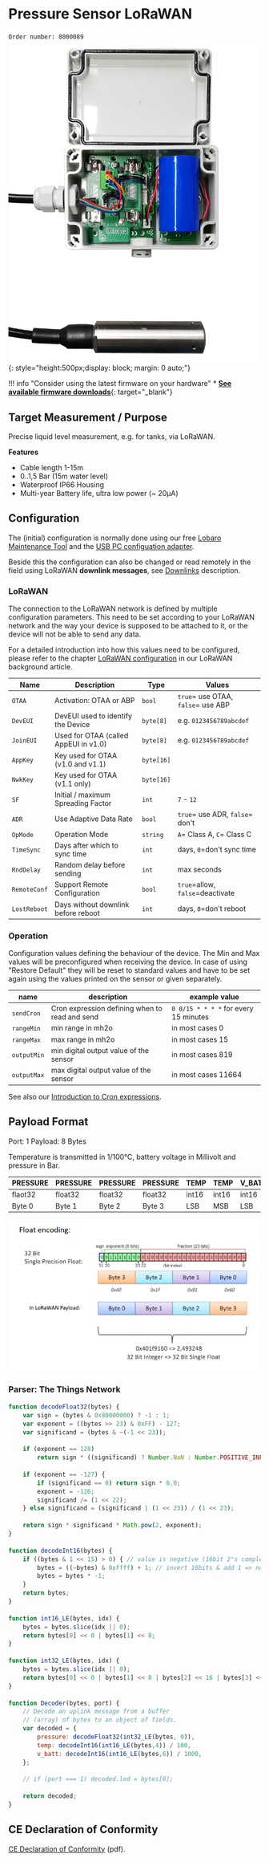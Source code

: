 # Pressure Sensor LoRaWAN
`Order number: 8000089` <br>
![LoRaWAN Pressure Sensor](files/Pegelsonde1.png){: style="height:500px;display: block; margin: 0 auto;"}

!!! info "Consider using the latest firmware on your hardware"
    * [**See available firmware downloads**](firmware.md){: target="_blank"}

## Target Measurement / Purpose
Precise liquid level measurement, e.g. for tanks, via LoRaWAN.

**Features**

* Cable length 1-15m
* 0..1,5 Bar (15m water level)
* Waterproof IP66 Housing
* Multi-year Battery life, ultra low power (~ 20µA)

## Configuration
The (initial) configuration is normally done using our free [Lobaro Maintenance Tool](/tools/lobaro-tool.html) 
and the [USB PC configuation adapter](/tools/usb-config-adapter.html).

Beside this the configuration can also be changed or read remotely in the field 
using LoRaWAN **downlink messages**, see [Downlinks](#downlink) description.

### LoRaWAN
The connection to the LoRaWAN network is defined by multiple configuration parameters.
This need to be set according to your LoRaWAN network and the way your device is 
supposed to be attached to it, or the device will not be able to send any data.

For a detailed introduction into how this values need to be configured, please 
refer to the chapter [LoRaWAN configuration](/background/lorawan.html#lorawan-configuration) 
in our LoRaWAN background article.

| Name       | Description | Type | Values |
|------------|-------------|------|-------|
|`OTAA`      |Activation: OTAA or ABP              |`bool`    | `true`= use OTAA, `false`= use ABP |
|`DevEUI`    |DevEUI used to identify the Device   |`byte[8]` | e.g. `0123456789abcdef` | 
|`JoinEUI`   |Used for OTAA (called AppEUI in v1.0)|`byte[8]` | e.g. `0123456789abcdef` | 
|`AppKey`    |Key used for OTAA (v1.0 and v1.1)    |`byte[16]`| |
|`NwkKey`    |Key used for OTAA (v1.1 only)        |`byte[16]`| |
|`SF`        |Initial / maximum Spreading Factor   |`int`     | `7` - `12` |
|`ADR`       |Use Adaptive Data Rate               |`bool`    | `true`= use ADR, `false`= don't |
|`OpMode`    |Operation Mode                       |`string`  | `A`= Class A, `C`= Class C |
|`TimeSync`  |Days after which to sync time        |`int`     | days, `0`=don't sync time | 
|`RndDelay`  |Random delay before sending          |`int`     | max seconds |
|`RemoteConf`|Support Remote Configuration         |`bool`    | `true`=allow, `false`=deactivate |
|`LostReboot`|Days without downlink before reboot  |`int`     | days, `0`=don't reboot |

### Operation
Configuration values defining the behaviour of the device. 
The Min and Max values will be preconfigured when receiving the device. In case of using "Restore Default" they will be reset to standard values and have
to be set again using the values printed on the sensor or given separately.

| name | description | example value |
|------|-------------|----------------|
| `sendCron` | Cron expression defining when to read and send| `0 0/15 * * * *` for every 15 minutes |
| `rangeMin` | min range in mh2o | in most cases 0 |
| `rangeMax` | max range in mh2o | in most cases 15 |
| `outputMin` | min digital output value of the sensor | in most cases 819 |
| `outputMax` | max digital output value of the sensor | in most cases 11664 |

See also our [Introduction to Cron expressions](/background/cron-expressions).

## Payload Format

Port: 1
Payload: 8 Bytes

Temperature is transmitted in 1/100&deg;C, battery voltage in Millivolt and pressure in Bar.

| PRESSURE | PRESSURE | PRESSURE | PRESSURE | TEMP | TEMP | V_BATT | V_BATT |
|------|------|------|------|-----|------|------|------|
|flaot32|float32|float32|float32|int16|int16|int16|int16|
|Byte 0|Byte 1|Byte 2|Byte 3|LSB|MSB|LSB|MSB|    

![Payload Format](files/payload-format.png)

### Parser: The Things Network

```javascript
function decodeFloat32(bytes) {
    var sign = (bytes & 0x80000000) ? -1 : 1;
    var exponent = ((bytes >> 23) & 0xFF) - 127;
    var significand = (bytes & ~(-1 << 23));

    if (exponent == 128)
        return sign * ((significand) ? Number.NaN : Number.POSITIVE_INFINITY);

    if (exponent == -127) {
        if (significand == 0) return sign * 0.0;
        exponent = -126;
        significand /= (1 << 22);
    } else significand = (significand | (1 << 23)) / (1 << 23);

    return sign * significand * Math.pow(2, exponent);
}

function decodeInt16(bytes) {
    if ((bytes & 1 << 15) > 0) { // value is negative (16bit 2's complement)
        bytes = ((~bytes) & 0xffff) + 1; // invert 16bits & add 1 => now positive value
        bytes = bytes * -1;
    }
    return bytes;
}

function int16_LE(bytes, idx) {
    bytes = bytes.slice(idx || 0);
    return bytes[0] << 0 | bytes[1] << 8;
}

function int32_LE(bytes, idx) {
    bytes = bytes.slice(idx || 0);
    return bytes[0] << 0 | bytes[1] << 8 | bytes[2] << 16 | bytes[3] << 24;
}

function Decoder(bytes, port) {
    // Decode an uplink message from a buffer
    // (array) of bytes to an object of fields.
    var decoded = {
        pressure: decodeFloat32(int32_LE(bytes, 0)),
        temp: decodeInt16(int16_LE(bytes,4)) / 100,
        v_batt: decodeInt16(int16_LE(bytes,6)) / 1000,
    };

    // if (port === 1) decoded.led = bytes[0];

    return decoded;
}
```

## CE Declaration of Conformity

[CE Declaration of Conformity](files/ce-Pressure-lorawan.pdf) (pdf).
